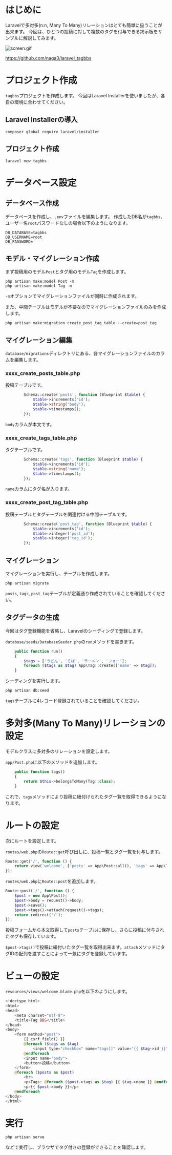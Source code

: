 # はじめに

Laravelで多対多(n:n, Many To Many)リレーションはとても簡単に扱うことが出来ます。
今回は、ひとつの投稿に対して複数のタグを付与できる掲示板をサンプルに解説してみます。

![screen.gif](https://qiita-image-store.s3.amazonaws.com/0/32030/2ee7e1b2-f2a5-6901-b465-54eece13eb73.gif)

https://github.com/naga3/laravel_tagbbs

# プロジェクト作成

`tagbbs`プロジェクトを作成します。
今回はLaravel Installerを使いましたが、各自の環境に合わせてください。

## Laravel Installerの導入

```
composer global require laravel/installer
```

## プロジェクト作成

```
laravel new tagbbs
```

# データベース設定

## データベース作成

データベースを作成し、`.env`ファイルを編集します。
作成したDB名が`tagbbs`、ユーザー名`root`パスワードなしの場合以下のようになります。

```
DB_DATABASE=tagbbs
DB_USERNAME=root
DB_PASSWORD=
```

## モデル・マイグレーション作成

まず投稿用のモデル`Post`とタグ用のモデル`Tag`を作成します。

```
php artisan make:model Post -m
php artisan make:model Tag -m
```

`-m`オプションでマイグレーションファイルが同時に作成されます。

また、中間テーブルはモデルが不要なのでマイグレーションファイルのみを作成します。

```
php artisan make:migration create_post_tag_table --create=post_tag
```

## マイグレーション編集

`database/migrations`ディレクトリにある、各マイグレーションファイルのカラムを編集します。

### xxxx_create_posts_table.php

投稿テーブルです。

```php
        Schema::create('posts', function (Blueprint $table) {
            $table->increments('id');
            $table->string('body');
            $table->timestamps();
        });
```

`body`カラムが本文です。

### xxxx_create_tags_table.php

タグテーブルです。

```php
        Schema::create('tags', function (Blueprint $table) {
            $table->increments('id');
            $table->string('name');
            $table->timestamps();
        });
```

`name`カラムにタグ名が入ります。

### xxxx_create_post_tag_table.php

投稿テーブルとタグテーブルを関連付ける中間テーブルです。

```php
        Schema::create('post_tag', function (Blueprint $table) {
            $table->increments('id');
            $table->integer('post_id');
            $table->integer('tag_id');
        });
```

## マイグレーション

マイグレーションを実行し、テーブルを作成します。

```
php artisan migrate
```

`posts`, `tags`, `post_tag`テーブルが定義通り作成されていることを確認してください。

## タグデータの生成

今回はタグ登録機能を省略し、Laravelのシーディングで登録します。

`database/seeds/DatabaseSeeder.php`の`run`メソッドを書きます。

```php
    public function run()
    {
        $tags = ['うどん', 'そば', 'ラーメン', 'フォー'];
        foreach ($tags as $tag) App\Tag::create(['name' => $tag]);
    }
```

シーディングを実行します。

```
php artisan db:seed
```

`tags`テーブルに4レコード登録されていることを確認してください。

# 多対多(Many To Many)リレーションの設定

モデルクラスに多対多のリレーションを設定します。

`app/Post.php`に以下のメソッドを追加します。

```php
    public function tags()
    {
        return $this->belongsToMany(Tag::class);
    }
```

これで、`tags`メソッドにより投稿に紐付けられたタグ一覧を取得できるようになります。

# ルートの設定

次にルートを設定します。

`routes/web.php`の`Route::get`呼び出しに、投稿一覧とタグ一覧を付与します。

```php
Route::get('/', function () {
    return view('welcome', ['posts' => App\Post::all(), 'tags' => App\Tag::all()]);
});
```

`routes/web.php`に`Route::post`を追加します。

```php
Route::post('/', function () {
    $post = new App\Post();
    $post->body = request()->body;
    $post->save();
    $post->tags()->attach(request()->tags);
    return redirect('/');
});
```

投稿フォームから本文取得して`posts`テーブルに保存し、さらに投稿に付与されたタグも保存しています。

`$post->tags()`で投稿に紐付いたタグ一覧を取得出来ます。`attach`メソッドにタグIDの配列を渡すことによって一気にタグを登録しています。

# ビューの設定

`resources/views/welcome.blade.php`を以下のようにします。

```php
<!doctype html>
<html>
<head>
    <meta charset="utf-8">
    <title>Tag BBS</title>
</head>
<body>
    <form method="post">
        {{ csrf_field() }}
        @foreach ($tags as $tag)
            <input type="checkbox" name="tags[]" value="{{ $tag->id }}">{{ $tag->name }}
        @endforeach
        <input name="body">
        <button>投稿</button>
    </form>
    @foreach ($posts as $post)
        <hr>
        <p>Tags: @foreach ($post->tags as $tag) {{ $tag->name }} @endforeach </p>
        <p>{{ $post->body }}</p>
    @endforeach
</body>
</html>
```

# 実行

```
php artisan serve
```

などで実行し、ブラウザでタグ付きの登録ができることを確認します。
